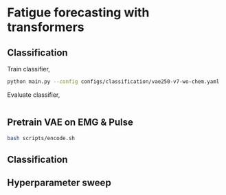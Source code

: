# Fatigue forecasting with transformers

## Classification
Train classifier,
```bash
python main.py --config configs/classification/vae250-v7-wo-chem.yaml
```
Evaluate classifier, 
```bash

```



## Pretrain VAE on EMG & Pulse
```bash
bash scripts/encode.sh
```


## Classification 

## Hyperparameter sweep

